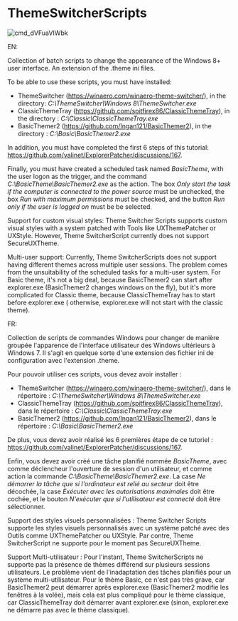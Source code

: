 # ThemeSwitcherScripts

![cmd_dVFuaVIWbk](https://user-images.githubusercontent.com/100134023/177014021-419b31c8-3530-4850-bdc6-c7009c575cad.png)

EN:

Collection of batch scripts to change the appearance of the Windows 8+ user interface. An extension of the .theme ini files.

To be able to use these scripts, you must have installed:

- ThemeSwitcher (https://winaero.com/winaero-theme-switcher/), in the directory: _C:\ThemeSwitcher\Windows 8\ThemeSwitcher.exe_
- ClassicThemeTray (https://github.com/spitfirex86/ClassicThemeTray), in the directory : _C:\Classic\ClassicThemeTray.exe_
- BasicThemer2 (https://github.com/Ingan121/BasicThemer2), in the directory : _C:\Basic\BasicThemer2.exe_

In addition, you must have completed the first 6 steps of this tutorial: https://github.com/valinet/ExplorerPatcher/discussions/167.

Finally, you must have created a scheduled task named _BasicTheme_, with the user logon as the trigger, and the command _C:\BasicTheme\BasicThemer2.exe_ as the action. The box _Only start the task if the computer is connected to the power source_ must be unchecked, the box _Run with maximum permissions_ must be checked, and the button _Run only if the user is logged on_ must be be selected.

Support for custom visual styles:
Theme Switcher Scripts supports custom visual styles with a system patched with Tools like UXThemePatcher or UXStyle. However, Theme SwitcherScript currently does not support SecureUXTheme.

Multi-user support:
Currently, Theme SwitcherScripts does not support having different themes across multiple user sessions.
The problem comes from the unsuitability of the scheduled tasks for a multi-user system. For Basic theme, it's not a big deal, because BasicThemer2 can start after explorer.exe (BasicThemer2 changes windows on the fly), but it's more complicated for Classic theme, because ClassicThemeTray has to start before explorer.exe ( otherwise, explorer.exe will not start with the classic theme).

FR:

Collection de scripts de commandes Windows pour changer de manière groupée l'apparence de l'interface utilisateur des Windows ultérieurs à Windows 7. Il s'agit en quelque sorte d'une extension des fichier ini de configuration avec l'extension .theme.

Pour pouvoir utiliser ces scripts, vous devez avoir installer :

- ThemeSwitcher (https://winaero.com/winaero-theme-switcher/), dans le répertoire : _C:\ThemeSwitcher\Windows 8\ThemeSwitcher.exe_
- ClassicThemeTray (https://github.com/spitfirex86/ClassicThemeTray), dans le répertoire : _C:\Classic\ClassicThemeTray.exe_
- BasicThemer2 (https://github.com/Ingan121/BasicThemer2), dans le répertoire : _C:\Basic\BasicThemer2.exe_

De plus, vous devez avoir réalisé les 6 premières étape de ce tutoriel : https://github.com/valinet/ExplorerPatcher/discussions/167.

Enfin, vous devez avoir créé une tâche planifié nommée _BasicTheme_, avec comme déclencheur l'ouverture de session d'un utilisateur, et comme action la commande _C:\BasicTheme\BasicThemer2.exe_. La case _Ne démarrer la tâche que si l'ordinateur est relié au secteur_ doit être décochée, la case _Exécuter avec les autorisations maximales_ doit être cochée, et le bouton _N'exécuter que si l'utilisateur est connecté_ doit être sélectionner.

Support des styles visuels personnalisées :
Theme Switcher Scripts supporte les styles visuels personnalisés avec un système patché avec des Outils comme UXThemePatcher ou UXStyle. Par contre, Theme SwitcherScript ne supporte pour le moment pas SecureUXTheme.

Support Multi-utilisateur :
Pour l'instant, Theme SwitcherScripts ne supporte pas la présence de thèmes différend sur plusieurs sessions utilisateurs.
Le problème vient de l'inadaptation des tâches planifiés pour un système multi-utilisateur. Pour le thème Basic, ce n'est pas très grave, car BasicThemer2 peut démarrer après explorer.exe (BasicThemer2 modifie les fenêtres à la volée), mais cela est plus compliqué pour le thème classique, car ClassicThemeTray doit démarrer avant explorer.exe (sinon, explorer.exe ne démarre pas avec le thème classique).
